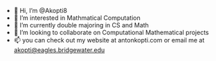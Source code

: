 - 👋 Hi, I’m @Akopti8
- 👀 I’m interested in Mathmatical Computation
- 🌱 I’m currently double majoring in CS and Math
- 💞️ I’m looking to collaborate on Computational Mathematical projects
- 📫 you can check out my website at antonkopti.com or email me at akopti@eagles.bridgewater.edu


